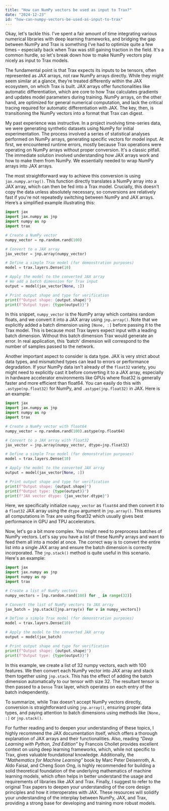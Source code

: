 ```yaml
---
title: "How can NumPy vectors be used as input to Trax?"
date: "2024-12-23"
id: "how-can-numpy-vectors-be-used-as-input-to-trax"
---
```


Okay, let's tackle this. I've spent a fair amount of time integrating various numerical libraries with deep learning frameworks, and bridging the gap between NumPy and Trax is something I've had to optimize quite a few times – especially back when Trax was still gaining traction in the field. It's a common hurdle, so let's break down how to make NumPy vectors play nicely as input to Trax models.

The fundamental point is that Trax expects its inputs to be tensors, often represented as JAX arrays, not raw NumPy arrays directly. While they might seem similar at a glance, they’re treated differently within the JAX ecosystem, on which Trax is built. JAX arrays offer functionalities like automatic differentiation, which are core to how Trax calculates gradients and updates model parameters during training. NumPy arrays, on the other hand, are optimized for general numerical computation, and lack the critical tracing required for automatic differentiation with JAX. The key, then, is transitioning the NumPy vectors into a format that Trax can digest.

My past experience was instructive. In a project involving time-series data, we were generating synthetic datasets using NumPy for initial experimentation. The process involved a series of statistical analyses performed on NumPy arrays, generating specific vectors for model input. At first, we encountered runtime errors, mostly because Trax operations were operating on NumPy arrays without proper conversion. It's a classic pitfall. The immediate solution involved understanding how JAX arrays work and how to make them from NumPy. We essentially needed to wrap NumPy arrays into JAX arrays.

The most straightforward way to achieve this conversion is using `jax.numpy.array()`. This function directly translates a NumPy array into a JAX array, which can then be fed into a Trax model. Crucially, this doesn't copy the data unless absolutely necessary, so conversions are relatively fast if you're not repeatedly switching between NumPy and JAX arrays. Here’s a simplified example illustrating this:

```python
import jax
import jax.numpy as jnp
import numpy as np
import trax

# Create a NumPy vector
numpy_vector = np.random.rand(100)

# Convert to a JAX array
jax_vector = jnp.array(numpy_vector)

# Define a simple Trax model (for demonstration purposes)
model = trax.layers.Dense(10)

# Apply the model to the converted JAX array
# We add a batch dimension for Trax input
output = model(jax_vector[None, :])

# Print output shape and type for verification
print(f"Output shape: {output.shape}")
print(f"Output type: {type(output)}")
```

In this snippet, `numpy_vector` is the NumPy array which contains random floats, and we convert it into a JAX array using `jnp.array()`. Note that we explicitly added a batch dimension using `[None, :]` before passing it to the Trax model. This is because most Trax layers expect input with a leading batch dimension. Without this batch dimension Trax would generate an error. In real application, this 'batch' dimension will correspond to the number of samples passed to the network.

Another important aspect to consider is data type. JAX is very strict about data types, and mismatched types can lead to errors or performance degradation. If your NumPy data isn't already of the `float32` variety, you might need to explicitly cast it before converting it to a JAX array, especially in hardware accelerator environments like GPUs where float32 is generally faster and more efficient than float64. You can easily do this with `.astype(np.float32)` for NumPy, and `.astype(jnp.float32)` in JAX. Here is an example:

```python
import jax
import jax.numpy as jnp
import numpy as np
import trax

# Create a NumPy vector with float64
numpy_vector = np.random.rand(100).astype(np.float64)

# Convert to a JAX array with float32
jax_vector = jnp.array(numpy_vector, dtype=jnp.float32)

# Define a simple Trax model (for demonstration purposes)
model = trax.layers.Dense(10)

# Apply the model to the converted JAX array
output = model(jax_vector[None, :])

# Print output shape and type for verification
print(f"Output shape: {output.shape}")
print(f"Output type: {type(output)}")
print(f"JAX vector dtype: {jax_vector.dtype}")
```
Here, we specifically initialize `numpy_vector` as `float64` and then convert it to a `float32` JAX array using the `dtype` argument in `jnp.array()`. This ensures all computations in Trax are using float32 which usually gives best performance in GPU and TPU accelerators.

Now, let's go a bit more complex. You might need to preprocess batches of NumPy vectors. Let's say you have a list of these NumPy arrays and want to feed them all into a model at once. The correct way is to convert the entire list into a single JAX array and ensure the batch dimension is correctly incorporated. The `jnp.stack()` method is quite useful in this scenario. Here's an example:

```python
import jax
import jax.numpy as jnp
import numpy as np
import trax

# Create a list of NumPy vectors
numpy_vectors = [np.random.rand(100) for _ in range(32)]

# Convert the list of NumPy vectors to JAX array
jax_batch = jnp.stack([jnp.array(v) for v in numpy_vectors])

# Define a simple Trax model (for demonstration purposes)
model = trax.layers.Dense(10)

# Apply the model to the converted JAX array
output = model(jax_batch)

# Print output shape and type for verification
print(f"Output shape: {output.shape}")
print(f"Output type: {type(output)}")
```

In this example, we create a list of 32 numpy vectors, each with 100 features. We then convert each NumPy vector into JAX array and stack them together using `jnp.stack`. This has the effect of adding the batch dimension automatically to our tensor with size 32. The resultant tensor is then passed to a `Dense` Trax layer, which operates on each entry of the batch independently.

To summarize, while Trax doesn't accept NumPy vectors directly, conversion is straightforward using `jnp.array()`, ensuring proper data types, and paying attention to batch dimensions using methods like `[None, :]` or `jnp.stack()`.

For further reading and to deepen your understanding of these topics, I highly recommend the JAX documentation itself, which offers a thorough explanation of JAX arrays and their functionalities. Also, reading *“Deep Learning with Python, 2nd Edition”* by Francois Chollet provides excellent context on using deep learning frameworks, which, while not specific to Trax, gives valuable foundational knowledge. Additionally, the *“Mathematics for Machine Learning”* book by Marc Peter Deisenroth, A. Aldo Faisal, and Cheng Soon Ong, is highly recommended for building a solid theoretical foundation of the underlying mathematics of machine learning models, which often helps in better understand the usage and requirements of libraries like JAX and Trax. Finally, I suggest to refer to the original Trax papers to deepen your understanding of the core design principles and how it interoperates with JAX. These resources will solidify your understanding of the interplay between NumPy, JAX, and Trax, providing a strong base for developing and training more robust models.
